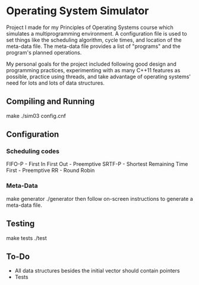 # Operating System Simulator
Project I made for my Principles of Operating Systems course which simulates a multiprogramming environment.
A configuration file is used to set things like the scheduling algorithm, cycle times, and location of the meta-data file.
The meta-data file provides a list of "programs" and the program's planned operations.

My personal goals for the project included following good design and programming practices, 
experimenting with as many C++11 features as possible, practice using threads, 
and take advantage of operating systems' need for lots and lots of data structures.

## Compiling and Running
make
./sim03 config.cnf

## Configuration
  <h3>Scheduling codes</h3>
  FIFO-P - First In First Out - Preemptive
  SRTF-P - Shortest Remaining Time First - Preemptive
  RR - Round Robin

  ### Meta-Data
  make generator
  ./generator
  then follow on-screen instructions to generate a meta-data file.

## Testing
make tests
./test

## To-Do
- All data structures besides the initial vector should contain pointers
- Tests
